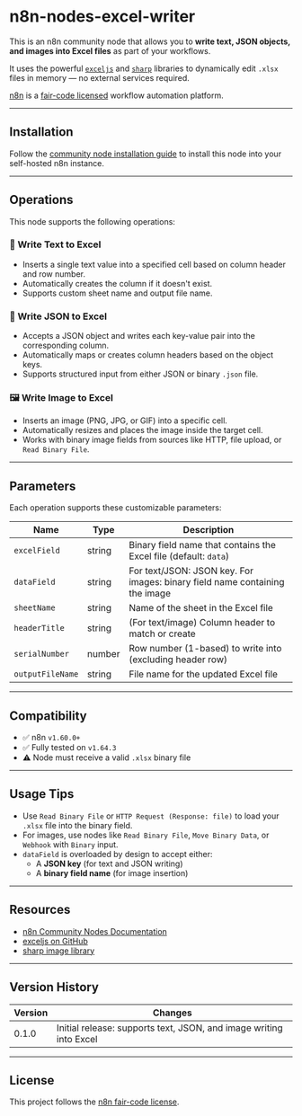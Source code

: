 # n8n-nodes-excel-writer

This is an n8n community node that allows you to **write text, JSON objects, and images into Excel files** as part of your workflows.

It uses the powerful [`exceljs`](https://github.com/exceljs/exceljs) and [`sharp`](https://sharp.pixelplumbing.com/) libraries to dynamically edit `.xlsx` files in memory — no external services required.

[n8n](https://n8n.io/) is a [fair-code licensed](https://docs.n8n.io/reference/license/) workflow automation platform.

---

## Installation

Follow the [community node installation guide](https://docs.n8n.io/integrations/community-nodes/installation/) to install this node into your self-hosted n8n instance.

---

## Operations

This node supports the following operations:

### 📝 Write Text to Excel

- Inserts a single text value into a specified cell based on column header and row number.
- Automatically creates the column if it doesn't exist.
- Supports custom sheet name and output file name.

### 📄 Write JSON to Excel

- Accepts a JSON object and writes each key-value pair into the corresponding column.
- Automatically maps or creates column headers based on the object keys.
- Supports structured input from either JSON or binary `.json` file.

### 🖼️ Write Image to Excel

- Inserts an image (PNG, JPG, or GIF) into a specific cell.
- Automatically resizes and places the image inside the target cell.
- Works with binary image fields from sources like HTTP, file upload, or `Read Binary File`.

---

## Parameters

Each operation supports these customizable parameters:

| Name             | Type    | Description                                                                 |
|------------------|---------|-----------------------------------------------------------------------------|
| `excelField`     | string  | Binary field name that contains the Excel file (default: `data`)           |
| `dataField`      | string  | For text/JSON: JSON key. For images: binary field name containing the image |
| `sheetName`      | string  | Name of the sheet in the Excel file                                        |
| `headerTitle`    | string  | (For text/image) Column header to match or create                          |
| `serialNumber`   | number  | Row number (1-based) to write into (excluding header row)                  |
| `outputFileName` | string  | File name for the updated Excel file                                       |

---

## Compatibility

- ✅ n8n `v1.60.0+`
- ✅ Fully tested on `v1.64.3`
- ⚠️ Node must receive a valid `.xlsx` binary file

---

## Usage Tips

- Use `Read Binary File` or `HTTP Request (Response: file)` to load your `.xlsx` file into the binary field.
- For images, use nodes like `Read Binary File`, `Move Binary Data`, or `Webhook` with `Binary` input.
- `dataField` is overloaded by design to accept either:
  - A **JSON key** (for text and JSON writing)
  - A **binary field name** (for image insertion)

---

## Resources

- [n8n Community Nodes Documentation](https://docs.n8n.io/integrations/#community-nodes)
- [exceljs on GitHub](https://github.com/exceljs/exceljs)
- [sharp image library](https://sharp.pixelplumbing.com/)

---

## Version History

| Version | Changes                                      |
|---------|----------------------------------------------|
| 0.1.0   | Initial release: supports text, JSON, and image writing into Excel |

---

## License

This project follows the [n8n fair-code license](https://docs.n8n.io/reference/license/).
